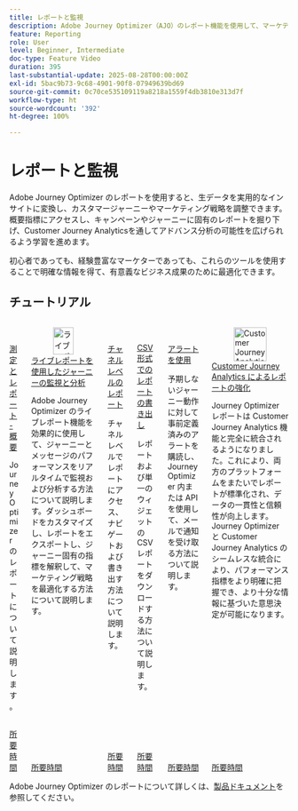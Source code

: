 ```yaml
---
title: レポートと監視
description: Adobe Journey Optimizer（AJO）のレポート機能を使用して、マーケティング活動を包括的に可視化します。概要指標にアクセスし、キャンペーンやジャーニーに固有のレポートを掘り下げ、Customer Journey Analyticsを通してアドバンス分析の可能性を広げられるよう学習を進めます。
feature: Reporting
role: User
level: Beginner, Intermediate
doc-type: Feature Video
duration: 395
last-substantial-update: 2025-08-28T00:00:00Z
exl-id: 5bac9b73-9c68-4901-90f8-07949639bd69
source-git-commit: 0c70ce535109119a8218a1559f4db3810e313d7f
workflow-type: ht
source-wordcount: '392'
ht-degree: 100%

---
```


# レポートと監視

Adobe Journey Optimizer のレポートを使用すると、生データを実用的なインサイトに変換し、カスタマージャーニーやマーケティング戦略を調整できます。概要指標にアクセスし、キャンペーンやジャーニーに固有のレポートを掘り下げ、Customer Journey Analyticsを通してアドバンス分析の可能性を広げられるよう学習を進めます。

初心者であっても、経験豊富なマーケターであっても、これらのツールを使用することで明確な情報を得て、有意義なビジネス成果のために最適化できます。

## チュートリアル

<!-- CARDS
* https://experienceleague.adobe.com/en/docs/journey-optimizer-learn/tutorials/report-and-monitor/measurement-and-reporting-overview
* https://experienceleague.adobe.com/en/docs/journey-optimizer-learn/tutorials/report-and-monitor/monitor-and-analyze-your-journey-with-live-reports
* https://experienceleague.adobe.com/en/docs/journey-optimizer-learn/tutorials/report-and-monitor/channel-level-reports
* https://experienceleague.adobe.com/en/docs/journey-optimizer-learn/tutorials/report-and-monitor/export-reports-in-csv-format
* https://experienceleague.adobe.com/en/docs/journey-optimizer-learn/tutorials/report-and-monitor/alerts
* https://experienceleague.adobe.com/en/docs/journey-optimizer-learn/tutorials/report-and-monitor/enhanced-reporting-with-customer-journey-analytics
-->
<!-- START CARDS HTML - DO NOT MODIFY BY HAND -->
<div class="columns">
    <div class="column is-half-tablet is-half-desktop is-one-third-widescreen" aria-label="Measurement & Reporting - Overview">
        <div class="card" style="height: 100%; display: flex; flex-direction: column; height: 100%;">
            <div class="card-image">
                <figure class="image x-is-16by9">
                    <a href="https://experienceleague.adobe.com/ja/docs/journey-optimizer-learn/tutorials/report-and-monitor/measurement-and-reporting-overview" title="測定とレポート - 概要" target="_blank" rel="referrer">
                        <img class="is-bordered-r-small" src="https://video.tv.adobe.com/v/3432673/?format=jpeg&nocache=1756406406381" alt="測定とレポート - 概要"
                             style="width: 100%; aspect-ratio: 16 / 9; object-fit: cover; overflow: hidden; display: block; margin: auto;">
                    </a>
                </figure>
            </div>
            <div class="card-content is-padded-small" style="display: flex; flex-direction: column; flex-grow: 1; justify-content: space-between;">
                <div class="top-card-content">
                    <p class="headline is-size-6 has-text-weight-bold">
                        <a href="https://experienceleague.adobe.com/ja/docs/journey-optimizer-learn/tutorials/report-and-monitor/measurement-and-reporting-overview" target="_blank" rel="referrer" title="測定とレポート - 概要">測定とレポート - 概要</a>
                    </p>
                    <p class="is-size-6">Journey Optimizer のレポートについて説明します。</p>
                </div>
                <a href="https://experienceleague.adobe.com/ja/docs/journey-optimizer-learn/tutorials/report-and-monitor/measurement-and-reporting-overview" target="_blank" rel="referrer" class="spectrum-Button spectrum-Button--outline spectrum-Button--primary spectrum-Button--sizeM" style="align-self: flex-start; margin-top: 1rem;">
                    <span class="spectrum-Button-label has-no-wrap has-text-weight-bold">所要時間</span>
                </a>
            </div>
        </div>
    </div>
    <div class="column is-half-tablet is-half-desktop is-one-third-widescreen" aria-label="Monitor and analyze your journey with live reports">
        <div class="card" style="height: 100%; display: flex; flex-direction: column; height: 100%;">
            <div class="card-image">
                <figure class="image x-is-16by9">
                    <a href="https://experienceleague.adobe.com//docs/journey-optimizer-learn/tutorials/report-and-monitor/monitor-and-analyze-your-journey-with-live-reports" title="ライブレポートを使用したジャーニーの監視と分析" target="_blank" rel="referrer">
                        <img class="is-bordered-r-small" src="https://video.tv.adobe.com/v/3470709/?format=jpeg&nocache=1756406406388" alt="ライブレポートを使用したジャーニーの監視と分析"
                             style="width: 100%; aspect-ratio: 16 / 9; object-fit: cover; overflow: hidden; display: block; margin: auto;">
                    </a>
                </figure>
            </div>
            <div class="card-content is-padded-small" style="display: flex; flex-direction: column; flex-grow: 1; justify-content: space-between;">
                <div class="top-card-content">
                    <p class="headline is-size-6 has-text-weight-bold">
                        <a href="https://experienceleague.adobe.com//docs/journey-optimizer-learn/tutorials/report-and-monitor/monitor-and-analyze-your-journey-with-live-reports" target="_blank" rel="referrer" title="ライブレポートを使用したジャーニーの監視と分析">ライブレポートを使用したジャーニーの監視と分析</a>
                    </p>
                    <p class="is-size-6">Adobe Journey Optimizer のライブレポート機能を効果的に使用して、ジャーニーとメッセージのパフォーマンスをリアルタイムで監視および分析する方法について説明します。ダッシュボードをカスタマイズし、レポートをエクスポートし、ジャーニー固有の指標を解釈して、マーケティング戦略を最適化する方法について説明します。</p>
                </div>
                <a href="https://experienceleague.adobe.com//docs/journey-optimizer-learn/tutorials/report-and-monitor/monitor-and-analyze-your-journey-with-live-reports" target="_blank" rel="referrer" class="spectrum-Button spectrum-Button--outline spectrum-Button--primary spectrum-Button--sizeM" style="align-self: flex-start; margin-top: 1rem;">
                    <span class="spectrum-Button-label has-no-wrap has-text-weight-bold">所要時間</span>
                </a>
            </div>
        </div>
    </div>
    <div class="column is-half-tablet is-half-desktop is-one-third-widescreen" aria-label="Channel level reports">
        <div class="card" style="height: 100%; display: flex; flex-direction: column; height: 100%;">
            <div class="card-image">
                <figure class="image x-is-16by9">
                    <a href="https://experienceleague.adobe.com/ja/docs/journey-optimizer-learn/tutorials/report-and-monitor/channel-level-reports" title="チャネルレベルのレポート" target="_blank" rel="referrer">
                        <img class="is-bordered-r-small" src="https://video.tv.adobe.com/v/3424537/?format=jpeg&nocache=1756406406387" alt="チャネルレベルのレポート"
                             style="width: 100%; aspect-ratio: 16 / 9; object-fit: cover; overflow: hidden; display: block; margin: auto;">
                    </a>
                </figure>
            </div>
            <div class="card-content is-padded-small" style="display: flex; flex-direction: column; flex-grow: 1; justify-content: space-between;">
                <div class="top-card-content">
                    <p class="headline is-size-6 has-text-weight-bold">
                        <a href="https://experienceleague.adobe.com/ja/docs/journey-optimizer-learn/tutorials/report-and-monitor/channel-level-reports" target="_blank" rel="referrer" title="チャネルレベルのレポート">チャネルレベルのレポート</a>
                    </p>
                    <p class="is-size-6">チャネルレベルでレポートにアクセス、ナビゲートおよび書き出す方法について説明します。</p>
                </div>
                <a href="https://experienceleague.adobe.com/ja/docs/journey-optimizer-learn/tutorials/report-and-monitor/channel-level-reports" target="_blank" rel="referrer" class="spectrum-Button spectrum-Button--outline spectrum-Button--primary spectrum-Button--sizeM" style="align-self: flex-start; margin-top: 1rem;">
                    <span class="spectrum-Button-label has-no-wrap has-text-weight-bold">所要時間</span>
                </a>
            </div>
        </div>
    </div>
    <div class="column is-half-tablet is-half-desktop is-one-third-widescreen" aria-label="Export reports in CSV format">
        <div class="card" style="height: 100%; display: flex; flex-direction: column; height: 100%;">
            <div class="card-image">
                <figure class="image x-is-16by9">
                    <a href="https://experienceleague.adobe.com/ja/docs/journey-optimizer-learn/tutorials/report-and-monitor/export-reports-in-csv-format" title="CSV 形式でのレポートの書き出し" target="_blank" rel="referrer">
                        <img class="is-bordered-r-small" src="https://video.tv.adobe.com/v/3424603/?format=jpeg&nocache=1756406406384" alt="CSV 形式でのレポートの書き出し"
                             style="width: 100%; aspect-ratio: 16 / 9; object-fit: cover; overflow: hidden; display: block; margin: auto;">
                    </a>
                </figure>
            </div>
            <div class="card-content is-padded-small" style="display: flex; flex-direction: column; flex-grow: 1; justify-content: space-between;">
                <div class="top-card-content">
                    <p class="headline is-size-6 has-text-weight-bold">
                        <a href="https://experienceleague.adobe.com/ja/docs/journey-optimizer-learn/tutorials/report-and-monitor/export-reports-in-csv-format" target="_blank" rel="referrer" title="CSV 形式でのレポートの書き出し">CSV 形式でのレポートの書き出し</a>
                    </p>
                    <p class="is-size-6">レポートおよび単一のウィジェットの CSV レポートをダウンロードする方法について説明します。</p>
                </div>
                <a href="https://experienceleague.adobe.com/ja/docs/journey-optimizer-learn/tutorials/report-and-monitor/export-reports-in-csv-format" target="_blank" rel="referrer" class="spectrum-Button spectrum-Button--outline spectrum-Button--primary spectrum-Button--sizeM" style="align-self: flex-start; margin-top: 1rem;">
                    <span class="spectrum-Button-label has-no-wrap has-text-weight-bold">所要時間</span>
                </a>
            </div>
        </div>
    </div>
    <div class="column is-half-tablet is-half-desktop is-one-third-widescreen" aria-label="Use alerts">
        <div class="card" style="height: 100%; display: flex; flex-direction: column; height: 100%;">
            <div class="card-image">
                <figure class="image x-is-16by9">
                    <a href="https://experienceleague.adobe.com/ja/docs/journey-optimizer-learn/tutorials/report-and-monitor/alerts" title="アラートの使用" target="_blank" rel="referrer">
                        <img class="is-bordered-r-small" src="https://video.tv.adobe.com/v/336218?format=jpeg&nocache=1756406406387" alt="アラートの使用"
                             style="width: 100%; aspect-ratio: 16 / 9; object-fit: cover; overflow: hidden; display: block; margin: auto;">
                    </a>
                </figure>
            </div>
            <div class="card-content is-padded-small" style="display: flex; flex-direction: column; flex-grow: 1; justify-content: space-between;">
                <div class="top-card-content">
                    <p class="headline is-size-6 has-text-weight-bold">
                        <a href="https://experienceleague.adobe.com/ja/docs/journey-optimizer-learn/tutorials/report-and-monitor/alerts" target="_blank" rel="referrer" title="アラートの使用">アラートを使用</a>
                    </p>
                    <p class="is-size-6">予期しないジャーニー動作に対して事前定義済みのアラートを購読し、Journey Optimizer 内または API を使用して、メールで通知を受け取る方法について説明します。</p>
                </div>
                <a href="https://experienceleague.adobe.com/ja/docs/journey-optimizer-learn/tutorials/report-and-monitor/alerts" target="_blank" rel="referrer" class="spectrum-Button spectrum-Button--outline spectrum-Button--primary spectrum-Button--sizeM" style="align-self: flex-start; margin-top: 1rem;">
                    <span class="spectrum-Button-label has-no-wrap has-text-weight-bold">所要時間</span>
                </a>
            </div>
        </div>
    </div>
    <div class="column is-half-tablet is-half-desktop is-one-third-widescreen" aria-label="Enhanced reporting with Customer Journey Analytics">
        <div class="card" style="height: 100%; display: flex; flex-direction: column; height: 100%;">
            <div class="card-image">
                <figure class="image x-is-16by9">
                    <a href="https://experienceleague.adobe.com/ja/docs/journey-optimizer-learn/tutorials/report-and-monitor/enhanced-reporting-with-customer-journey-analytics" title="Customer Journey Analytics によるレポートの強化" target="_blank" rel="referrer">
                        <img class="is-bordered-r-small" src="https://video.tv.adobe.com/v/3430413/?format=jpeg&nocache=1756406406386" alt="Customer Journey Analytics によるレポートの強化"
                             style="width: 100%; aspect-ratio: 16 / 9; object-fit: cover; overflow: hidden; display: block; margin: auto;">
                    </a>
                </figure>
            </div>
            <div class="card-content is-padded-small" style="display: flex; flex-direction: column; flex-grow: 1; justify-content: space-between;">
                <div class="top-card-content">
                    <p class="headline is-size-6 has-text-weight-bold">
                        <a href="https://experienceleague.adobe.com/ja/docs/journey-optimizer-learn/tutorials/report-and-monitor/enhanced-reporting-with-customer-journey-analytics" target="_blank" rel="referrer" title="Customer Journey Analytics によるレポートの強化">Customer Journey Analytics によるレポートの強化</a>
                    </p>
                    <p class="is-size-6">Journey Optimizer レポートは Customer Journey Analytics 機能と完全に統合されるようになりました。これにより、両方のプラットフォームをまたいでレポートが標準化され、データの一貫性と信頼性が向上します。Journey Optimizer と Customer Journey Analytics のシームレスな統合により、パフォーマンス指標をより明確に把握でき、より十分な情報に基づいた意思決定が可能になります。</p>
                </div>
                <a href="https://experienceleague.adobe.com/ja/docs/journey-optimizer-learn/tutorials/report-and-monitor/enhanced-reporting-with-customer-journey-analytics" target="_blank" rel="referrer" class="spectrum-Button spectrum-Button--outline spectrum-Button--primary spectrum-Button--sizeM" style="align-self: flex-start; margin-top: 1rem;">
                    <span class="spectrum-Button-label has-no-wrap has-text-weight-bold">所要時間</span>
                </a>
            </div>
        </div>
    </div>
</div>
<!-- END CARDS HTML - DO NOT MODIFY BY HAND -->



Adobe Journey Optimizer のレポートについて詳しくは、[製品ドキュメント](https://experienceleague.adobe.com/ja/docs/journey-optimizer/using/reporting/reporting-landing-page)を参照してください。
